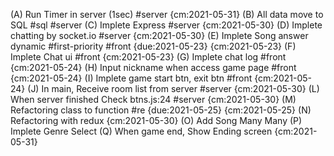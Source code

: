 (A) Run Timer in server (1sec) #server  {cm:2021-05-31}
(B) All data move to SQL #sql #server
(C) Implete Express #server {cm:2021-05-30}
(D) Implete chatting by socket.io #server  {cm:2021-05-30}
(E) Implete Song answer dynamic #first-priority #front {due:2021-05-23} {cm:2021-05-23}
(F) Implete Chat ui #front {cm:2021-05-23}
(G) Implete chat log #front {cm:2021-05-24}
(H) Input nickname when access game page #front {cm:2021-05-24}
(I) Implete game start btn, exit btn #front {cm:2021-05-24}
(J) In main, Receive room list from server #server {cm:2021-05-30}
(L) When server finished Check btns.js:24 #server {cm:2021-05-30}
(M) Refactoring class to function #re {due:2021-05-25} {cm:2021-05-25}
(N) Refactoring with redux  {cm:2021-05-30}
(O) Add Song Many Many
(P) Implete Genre Select 
(Q) When game end, Show Ending screen {cm:2021-05-31}